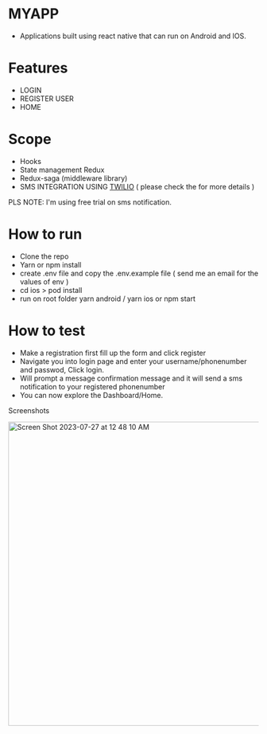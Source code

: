 # MYAPP
- Applications built using react native that can run on Android and IOS.

# Features
 - LOGIN
 - REGISTER USER
 - HOME

# Scope 
 - Hooks
 - State management Redux
 - Redux-saga (middleware library)
 - SMS INTEGRATION USING [TWILIO](https://www.twilio.com/en-us) ( please check the for more details )

PLS NOTE: I'm using free trial on sms notification. 

# How to run

- Clone the repo
- Yarn or npm install 
- create .env file and copy the .env.example file ( send me an email for the values of env )
- cd ios > pod install
- run on root folder yarn android / yarn ios or npm start


# How to test

- Make a registration first fill up the form and click register
- Navigate you into login page and enter your username/phonenumber and passwod, Click login.
- Will prompt a message confirmation message and it will send a sms notification to your registered phonenumber
- You can now explore the Dashboard/Home. 



Screenshots 


<img width="611" alt="Screen Shot 2023-07-27 at 12 48 10 AM" src="https://github.com/jomarx44/myApp/assets/74890149/b1b66439-4ec2-4849-ae12-6f9da2112e61">

